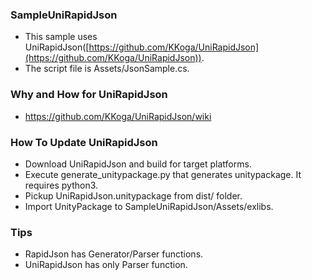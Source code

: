 ### SampleUniRapidJson

  * This sample uses UniRapidJson([https://github.com/KKoga/UniRapidJson](https://github.com/KKoga/UniRapidJson)).
  * The script file is Assets/JsonSample.cs.

### Why and How for UniRapidJson
  * https://github.com/KKoga/UniRapidJson/wiki

### How To Update UniRapidJson

  * Download UniRapidJson and build for target platforms.
  * Execute generate_unitypackage.py that generates unitypackage. It requires python3.
  * Pickup UniRapidJson.unitypackage from dist/ folder.
  * Import UnityPackage to SampleUniRapidJson/Assets/exlibs.

### Tips
  * RapidJson has Generator/Parser functions.
  * UniRapidJson has only Parser function.

